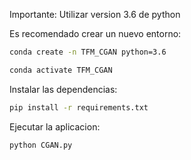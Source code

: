 
Importante: Utilizar version 3.6 de python

Es recomendado crear un nuevo entorno:

```sh
conda create -n TFM_CGAN python=3.6

conda activate TFM_CGAN
```

Instalar las dependencias:

```sh
pip install -r requirements.txt
```

Ejecutar la aplicacion:

```sh
python CGAN.py
```